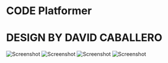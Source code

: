 # CODE Platformer
# DESIGN BY DAVID CABALLERO

![Screenshot](https://docs.google.com/uc?id=1WIytsk3VCZLLf_YjEMzqwUChsTP1ThE7)
![Screenshot](https://docs.google.com/uc?id=1msGwWIlsMfhQKyv-6eg49_LZ-cS1xMpX)
![Screenshot](https://docs.google.com/uc?id=1MTlQze9cNbrO_mK8SwvrAQABZgG11nBt)
![Screenshot](https://docs.google.com/uc?id=1SN5rpQuwPhy9m5OzmBdWhikwqdudRbNR)
